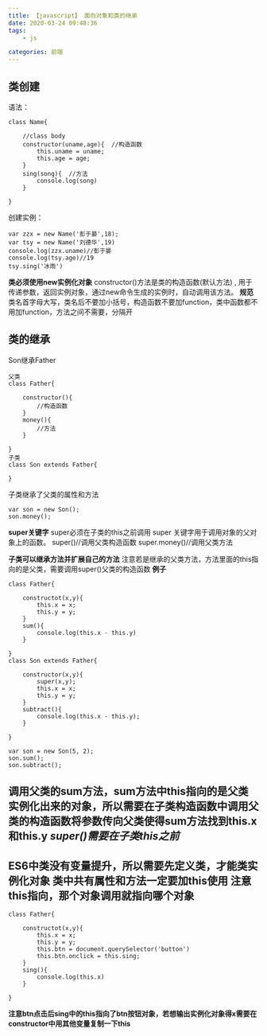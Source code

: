 ```yaml
---
title: 【javascript】 面向对象和类的继承
date: 2020-03-24 09:48:36
tags:
    - js

categories: 前端
---
```


## 类创建

语法：

```(javaScript)
class Name{

    //class body
    constructor(uname,age){  //构造函数
        this.uname = uname;
        this.age = age;
    }
    sing(song){  //方法
        console.log(song)
    }

}

```

创建实例：

```(javaScript)
var zzx = new Name('彭于晏',18);
var tsy = new Name('刘德华',19)
console.log(zzx.uname)//彭于晏
console.log(tsy.age)//19
tsy.sing('冰雨')
```

**类必须使用new实例化对象**
constructor()方法是类的构造函数(默认方法) , 用于传递参数，返回实例对象，通过new命令生成的实例时，自动调用该方法。
**规范**
类名首字母大写，类名后不要加小括号，构造函数不要加function，类中函数都不用加function，方法之间不需要，分隔开
<!-- more -->

## 类的继承

Son继承Father

```(javaScript)
父类
class Father{

    constructor(){
        //构造函数
    }
    money(){
        //方法
    }

}
子类
class Son extends Father{

}

```

子类继承了父类的属性和方法

```(javaScript)
var son = new Son();
son.money();
```

**super关键字**
super必须在子类的this之前调用
super 关键字用于调用对象的父对象上的函数。
super()//调用父类构造函数
super.money()//调用父类方法

**子类可以继承方法并扩展自己的方法**
注意若是继承的父类方法，方法里面的this指向的是父类，需要调用super()父类的构造函数
**例子**

```(javaScript)
class Father{

    constructot(x,y){
        this.x = x;
        this.y = y;
    }
    sum(){
        console.log(this.x - this.y)
    }

}
class Son extends Father{

    constructor(x,y){
        super(x,y);
        this.x = x;
        this.y = y;
    }
    subtract(){
        console.log(this.x - this.y);
    }

}

var son = new Son(5, 2);
son.sum();
son.subtract();
```

调用父类的sum方法，sum方法中this指向的是父类实例化出来的对象，所以需要在子类构造函数中调用父类的构造函数将参数传向父类使得sum方法找到this.x和this.y *super()需要在子类this之前*
---
ES6中类没有变量提升，所以需要先定义类，才能类实例化对象
类中共有属性和方法一定要加this使用
注意this指向，那个对象调用就指向哪个对象
---
```(javaScript)
class Father{

    constructot(x,y){
        this.x = x;
        this.y = y;
        this.btn = document.querySelector('button')
        this.btn.onclick = this.sing;
    }
    sing(){
        console.log(this.x)
    }

}
```
**注意btn点击后sing中的this指向了btn按钮对象，若想输出实例化对象得x需要在constructor中用其他变量复制一下this**
